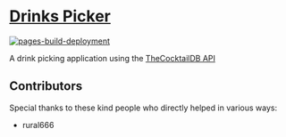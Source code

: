 # [Drinks Picker](https://rascaltwo.github.io/DrinkPicker/)

[![pages-build-deployment](https://github.com/RascalTwo/DrinkPicker/actions/workflows/pages/pages-build-deployment/badge.svg)](https://rascaltwo.github.io/DrinkPicker/)

A drink picking application using the [TheCocktailDB API](https://www.thecocktaildb.com/api.php)

## Contributors

Special thanks to these kind people who directly helped in various ways:

- rural666
